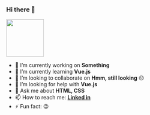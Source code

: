 ### Hi there 👋

<!--![Alt text](https://wakatime.com/share/@tonalmathew/a9968575-4799-4ff9-aa9e-26c468944e65.svg) -->
<img height=100px width=100px src="https://wakatime.com/share/@tonalmathew/aafb09fe-e4e7-4bec-be16-1384e4c6bda8.svg"></img>

- 🔭 I’m currently working on **Something**
- 🌱 I’m currently learning **Vue.js**
- 👯 I’m looking to collaborate on **Hmm, still looking** :neutral_face:
- 🤔 I’m looking for help with **Vue.js**
- 💬 Ask me about **HTML, CSS**
- 📫 How to reach me: **[Linked in](https://www.linkedin.com/in/tonal-mathew-18a421170/)**
- ⚡ Fun fact: :wink:
